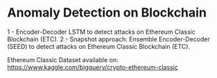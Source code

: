 # Anomaly Detection on Blockchain
1 - Encoder-Decoder LSTM to detect attacks on Ethereum Classic Blockchain (ETC).
2 - Snapshot approach: Ensemble Encoder-Decoder (SEED) to detect attacks on Ethereum Classic Blockchain (ETC).

Ethereum Classic Dataset available on: https://www.kaggle.com/bigquery/crypto-ethereum-classic
